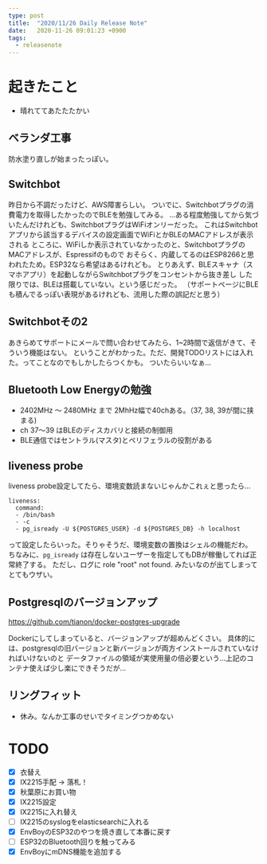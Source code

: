 ```yaml
---
type: post
title:  "2020/11/26 Daily Release Note"
date:   2020-11-26 09:01:23 +0900
tags:
  - releasenote
---
```

# 起きたこと

* 晴れててあたたたかい

## ベランダ工事

防水塗り直しが始まったっぽい。

## Switchbot

昨日から不調だったけど、AWS障害らしい。
ついでに、Switchbotプラグの消費電力を取得したかったのでBLEを勉強してみる。
…ある程度勉強してから気づいたんだけれども、SwitchbotプラグはWiFiオンリーだった。
これはSwitchbotアプリから該当するデバイスの設定画面でWiFiとかBLEのMACアドレスが表示される
ところに、WiFiしか表示されていなかったのと、SwitchbotプラグのMACアドレスが、Espressifのもので
おそらく、内蔵してるのはESP8266と思われたため。ESP32なら希望はあるけれども。
とりあえず、BLEスキャナ（スマホアプリ）を起動しながらSwitchbotプラグをコンセントから抜き差し
した限りでは、BLEは搭載していない。という感じだった。
（サポートページにBLEも積んでるっぽい表現があるけれども、流用した際の誤記だと思う）

## Switchbotその2

あきらめてサポートにメールで問い合わせてみたら、1~2時間で返信がきて、そういう機能はない。
ということがわかった。ただ、開発TODOリストには入れた。ってことなのでもしかしたらつくかも。
ついたらいいなぁ…

## Bluetooth Low Energyの勉強

* 2402MHz 〜 2480MHz まで 2MhHz幅で40chある。（37, 38, 39が間に挟まる)
* ch 37〜39 はBLEのディスカバリと接続の制御用
* BLE通信ではセントラル(マスタ)とペリフェラルの役割がある

## liveness probe

liveness probe設定してたら、環境変数読まないじゃんかこれぇと思ったら…

```
liveness:
  command:
  - /bin/bash
  - -c
  - pg_isready -U ${POSTGRES_USER} -d ${POSTGRES_DB} -h localhost
```

って設定したらいった。そりゃそうだ、環境変数の置換はシェルの機能だわ。
ちなみに、`pg_isready` は存在しないユーザーを指定してもDBが稼働してれば正常終了する。
ただし、ログに role "root" not found. みたいなのが出てしまってとてもウザい。

## Postgresqlのバージョンアップ

https://github.com/tianon/docker-postgres-upgrade

Dockerにしてしまっていると、バージョンアップが超めんどくさい。
具体的には、postgresqlの旧バージョンと新バージョンが両方インストールされていなければいけないのと
データファイルの領域が実使用量の倍必要という…上記のコンテナ使えば少し楽にできそうだが…

## リングフィット

* 休み。なんか工事のせいでタイミングつかめない

# TODO 

- [x] 衣替え
- [X] IX2215手配 -> 落札！
- [x] 秋葉原にお買い物
- [x] IX2215設定
- [x] IX2215に入れ替え
- [ ] IX2215のsyslogをelasticsearchに入れる
- [x] EnvBoyのESP32のやつを焼き直して本番に戻す
- [ ] ESP32のBluetooth回りを触ってみる
- [x] EnvBoyにmDNS機能を追加する
